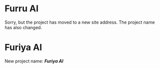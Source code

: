 # Furru AI 
Sorry, but the project has moved to a new site address. The project name has also changed.

# Furiya AI 
New project name: ***Furiya AI*** 

